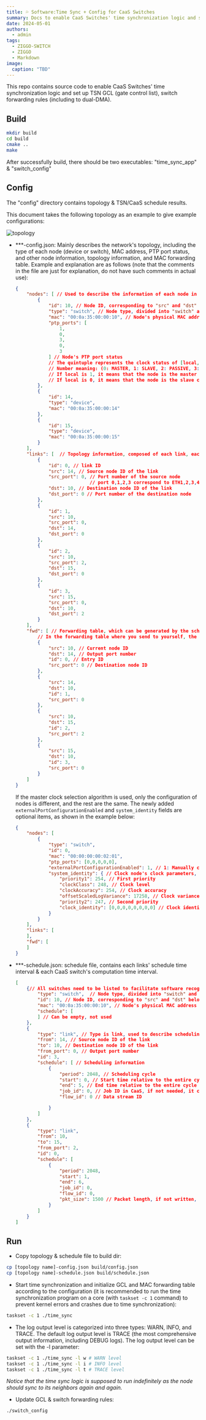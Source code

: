 ```yaml
---
title: 💦 Software:Time Sync + Config for CaaS Switches
summary: Docs to enable CaaS Switches' time synchronization logic and set up TSN GCL (gate control list), switch forwarding rules (including to dual-DMA).
date: 2024-05-01
authors:
  - admin
tags:
  - ZIGGO-SWITCH
  - ZIGGO
  - Markdown
image:
  caption: "TBD"
---
```


This repo contains source code to enable CaaS Switches' time synchronization logic and set up TSN GCL (gate control list), switch forwarding rules (including to dual-DMA).

## Build

```bash
mkdir build
cd build
cmake ..
make
```

After successfully build, there should be two executables: "time_sync_app" & "switch_config"

## Config

The "config" directory contains topology & TSN/CaaS schedule results.

This document takes the following topology as an example to give example configurations:

![topology](./example_topology.png)

* ***-config.json: Mainly describes the network's topology, including the type of each node (device or switch), MAC address, PTP port status, and other node information, topology information, and MAC forwarding table. Example and explanation are as follows (note that the comments in the file are just for explanation, do not have such comments in actual use):
  
  ```json
  {
      "nodes": [ // Used to describe the information of each node in the network
          {
              "id": 10, // Node ID, corresponding to "src" and "dst" below
              "type": "switch", // Node type, divided into "switch" and "device"
              "mac": "00:0a:35:00:00:10", // Node's physical MAC address
              "ptp_ports": [
                  1,
                  0,
                  3,
                  0,
                  3
              ] // Node's PTP port status
              // The quintuple represents the clock status of [local, ETH1, ETH2, ETH3, ETH4]
              // Number meaning: (0: MASTER, 1: SLAVE, 2: PASSIVE, 3: DISABLED)
              // If local is 1, it means that the node is the master clock node;
              // If local is 0, it means that the node is the slave clock node.
          },
          {
              "id": 14,
              "type": "device",
              "mac": "00:0a:35:00:00:14"
          },
          {
              "id": 15,
              "type": "device",
              "mac": "00:0a:35:00:00:15"
          }
      ],
      "links": [  // Topology information, composed of each link, each link is a directed edge
          {
              "id": 0, // link ID
              "src": 14, // Source node ID of the link
              "src_port": 0, // Port number of the source node
                             // port 0,1,2,3 correspond to ETH1,2,3,4 in reality
              "dst": 10, // Destination node ID of the link
              "dst_port": 0 // Port number of the destination node
          },
          {
              "id": 1,
              "src": 10,
              "src_port": 0,
              "dst": 14,
              "dst_port": 0
          },
          {
              "id": 2,
              "src": 10,
              "src_port": 2,
              "dst": 15,
              "dst_port": 0
          },
          {
              "id": 3,
              "src": 15,
              "src_port": 0,
              "dst": 10,
              "dst_port": 2
          }
      ],
      "fwd": [ // Forwarding table, which can be generated by the scheduling algorithm in CNC
          // In the forwarding table where you send to yourself, the port is 4 (caas) / 5 (PS ETH for new hardware)
          {
              "src": 10, // Current node ID
              "dst": 14, // Output port number
              "id": 0, // Entry ID
              "src_port": 0 // Destination node ID
          },
          {
              "src": 14,
              "dst": 10,
              "id": 1,
              "src_port": 0
          },
          {
              "src": 10,
              "dst": 15,
              "id": 2,
              "src_port": 2
          },
          {
              "src": 15,
              "dst": 10,
              "id": 3,
              "src_port": 0
          }
      ]
  }
  ```
  
  If the master clock selection algorithm is used, only the configuration of nodes is different, and the rest are the same. The newly added `externalPortConfigurationEnabled` and `system_identity` fields are optional items, as shown in the example below: 
  
  ```json
  {
      "nodes": [
          {
              "type": "switch",
              "id": 0,
              "mac": "00:00:00:00:02:01",
              "ptp_ports": [0,0,0,0,0], 
              "externalPortConfigurationEnabled": 1, // 1: Manually configure the master-slave relationship, 0: Configure the master-slave relationship through the master clock selection algorithm, if this item is not written, the default is 0, that is, configure the master-slave relationship through the master clock selection
              "system_identity": { // Clock node's clock parameters, used for comparison in the master clock selection algorithm, if this item is not written, the default is the configuration written below
                  "priority1": 254, // First priority
                  "clockClass": 248, // Clock level
                  "clockAccuracy": 254, // Clock accuracy
                  "offsetScaledLogVariance": 17258, // Clock variance
                  "priority2": 247, // Second priority
                  "clock_identity": [0,0,0,0,0,0,0,0] // Clock identifier, different clocks should have different parameters
              }
          }
      ],
      "links": [
      ],
      "fwd": [
      ]
  }
  ```

* ***-schedule.json: schedule file, contains each links' schedule time interval & each CaaS switch's computation time interval.
  
  ```json
  [
      {// All switches need to be listed to facilitate software recognition of configuration information
          "type": "switch",  // Node type, divided into "switch" and "device"
          "id": 10, // Node ID, corresponding to "src" and "dst" below
          "mac": "00:0a:35:00:00:10", // Node's physical MAC address
          "schedule": [
          ] // Can be empty, not used
      },
      {
          "type": "link", // Type is link, used to describe scheduling information
          "from": 14, // Source node ID of the link
          "to": 10, // Destination node ID of the link
          "from_port": 0, // Output port number
          "id": 3, 
          "schedule": [ // Scheduling information
              {
                  "period": 2048, // Scheduling cycle
                  "start": 0, // Start time relative to the entire cycle
                  "end": 5, // End time relative to the entire cycle
                  "job_id": 0, // Job ID in CaaS, if not needed, it can be omitted
                  "flow_id": 0 // Data stream ID
  
              }
          ]
      },
      {
          "type": "link",
          "from": 10,
          "to": 15,
          "from_port": 2,
          "id": 0,
          "schedule": [
              {
                  "period": 2048,
                  "start": 1,
                  "end": 6,
                  "job_id": 0,
                  "flow_id": 0,
                  "pkt_size": 1500 // Packet length, if not written, the default is 1500B, this item only exists on the path from Device to Switch
              }
          ]
      }
  ]
  ```

## Run

* Copy topology & schedule file to build dir:

```bash
cp [topology name]-config.json build/config.json
cp [topology name]-schedule.json build/schedule.json
```

* Start time synchronization and initialize GCL and MAC forwarding table according to the configuration (it is recommended to run the time synchronization program on a core (with `taskset -c 1` command) to prevent kernel errors and crashes due to time synchronization):

```bash
taskset -c 1 ./time_sync
```

* The log output level is categorized into three types: WARN, INFO, and TRACE. The default log output level is TRACE (the most comprehensive output information, including DEBUG logs).    The log output level can be set with the -l parameter: 

```bash
taskset -c 1 ./time_sync -l w # WARN level
taskset -c 1 ./time_sync -l i # INFO level
taskset -c 1 ./time_sync -l t # TRACE level
```

*Notice that the time sync logic is supposed to run indefinitely as the node should sync to its neighbors again and again.*

* Update GCL & switch forwarding rules:

```bash
./switch_config
```
